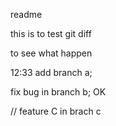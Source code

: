 readme

this is to test git diff

to see what happen




12:33 add branch a;

fix bug in branch b;
OK 

// feature C in brach c